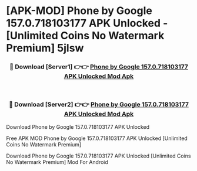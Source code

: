 # [APK-MOD] Phone by Google 157.0.718103177 APK Unlocked - [Unlimited Coins No Watermark Premium] 5jlsw



<div align="center">
<h3>🔴 Download [Server1] 👉👉 <a href="https://momento.my/?title=Phone_by_Google_157.0.718103177_APK_Unlocked">Phone by Google 157.0.718103177 APK Unlocked Mod Apk</a></h3><br>

<h3>🔴 Download [Server2] 👉👉 <a href="https://momento.my/?title=Phone_by_Google_157.0.718103177_APK_Unlocked">Phone by Google 157.0.718103177 APK Unlocked Mod Apk</a></h3>
</div>



Download Phone by Google 157.0.718103177 APK Unlocked 

Free APK MOD Phone by Google 157.0.718103177 APK Unlocked [Unlimited Coins No Watermark Premium]

Download Phone by Google 157.0.718103177 APK Unlocked [Unlimited Coins No Watermark Premium] Mod For Android
